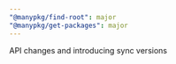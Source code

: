 ```yaml
---
"@manypkg/find-root": major
"@manypkg/get-packages": major
---
```


API changes and introducing sync versions
